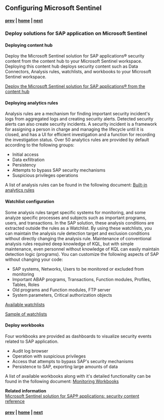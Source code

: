 ## Configuring Microsoft Sentinel
#### [prev](./DataConnector.md) | [home](./introduction.md)  | [next](./Pricing.md)
### Deploy solutions for SAP application on Microsoft Sentinel

#### Deploying content hub
  Deploy the Microsoft Sentinel solution for SAP applications® security content from the content hub to your Microsoft Sentinel workspace. Deploying this content hub deploys security content such as Data Connectors, Analysis rules, watchlists, and workbooks to your Microsoft Sentinel workspace.

  [Deploy the Microsoft Sentinel solution for SAP applications® from the content hub](https://learn.microsoft.com/en-us/azure/sentinel/sap/deploy-sap-security-content)

#### Deploying analytics rules
  Analysis rules are a mechanism for finding important security incident's logs from aggregated logs and creating security alerts. Detected security alerts can also create security incidents. A security incident is a framework for assigning a person in charge and managing the lifecycle until it is closed, and has a UI for efficient investigation and a function for recording the investigation status.
  Over 50 analytics rules are provided by default according to the following groups:

  - Initial access
  - Data exfiltration
  - Persistency
  - Attempts to bypass SAP security mechanisms
  - Suspicious privileges operations
  
  A list of analysis rules can be found in the following document: 
  [Built-in analytics rules](https://learn.microsoft.com/en-us/azure/sentinel/sap/sap-solution-security-content#built-in-analytics-rules)

#### Watchlist configuration
  Some analysis rules target specific systems for monitoring, and some analyze specific processes and subjects such as important programs, users, and transactions. In the SAP solution, these analysis conditions are extracted outside the rules as a Watchlist. By using these watchlists, you can maintain the analysis rule detection target and exclusion conditions without directly changing the analysis rule. 
  Maintenance of conventional analysis rules required deep knowledge of KQL, but with simple maintenance, even personnel without knowledge of KQL can easily maintain detection logic (programs). You can customize the following aspects of SAP without changing your code:
  - SAP systems, Networks, Users to be monitored or excluded from monitoring
  - Important ABAP programs, Transactions, Function modules, Profiles, Tables, Roles
  - Old programs and Function modules, FTP server
  - System parameters, Critical authorization objects

  [Available watchlists](https://learn.microsoft.com/en-us/azure/sentinel/sap/sap-solution-security-content#available-watchlists)

  [Sample of watchlists](https://github.com/Azure/Azure-Sentinel/tree/master/Solutions/SAP/Analytics/Watchlists)

#### Deploy workbooks
  Four workbooks are provided as dashboards to visualize security events related to SAP application.

  - Audit log browser
  - Operation with suspicious privileges
  - Access that attempts to bypass SAP's security mechanisms
  - Persistence to SAP, exporting large amounts of data

A list of available workbooks along with it's detailed functionality can be found in the following document: [Monitoring Workbooks](https://techcommunity.microsoft.com/t5/microsoft-sentinel-blog/microsoft-sentinel-sap-continuous-threat-monitoring-workbooks/ba-p/3015630)
</br>

**Related information**  </br>
[Microsoft Sentinel solution for SAP® applications: security content reference](https://learn.microsoft.com/en-us/azure/sentinel/sap/sap-solution-security-content#available-watchlists)
</br>
#### [prev](./DataConnector.md) | [home](./introduction.md)  | [next](./Pricing.md)
